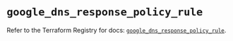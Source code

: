 # `google_dns_response_policy_rule`

Refer to the Terraform Registry for docs: [`google_dns_response_policy_rule`](https://registry.terraform.io/providers/hashicorp/google/6.40.0/docs/resources/dns_response_policy_rule).
